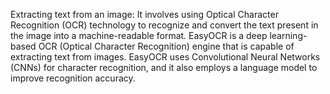 Extracting text from an image:
It involves using Optical Character Recognition (OCR) technology to recognize and convert the text present in the image into a machine-readable format.
EasyOCR is a deep learning-based OCR (Optical Character Recognition) engine that is capable of extracting text from images. EasyOCR uses Convolutional Neural Networks (CNNs) for character recognition, and it also employs a language model to improve recognition accuracy.
